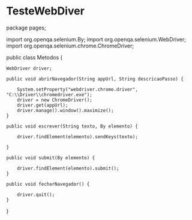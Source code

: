 # TesteWebDiver

package pages;

import org.openqa.selenium.By;
import org.openqa.selenium.WebDriver;
import org.openqa.selenium.chrome.ChromeDriver;

public class Metodos {

	WebDriver driver;

	public void abrirNavegador(String appUrl, String descricaoPasso) {

		System.setProperty("webdriver.chrome.driver", "C:\\Driver\\chromedriver.exe");
		driver = new ChromeDriver();
		driver.get(appUrl);
		driver.manage().window().maximize();
	}

	public void escrever(String texto, By elemento) {
		
		driver.findElement(elemento).sendKeys(texto);

	}
	
	public void submit(By elemento) {
		
		driver.findElement(elemento).submit();
	}
	
	public void fecharNavegador() {
		
		driver.quit();
	}
	
}

